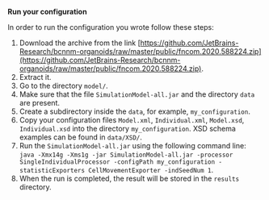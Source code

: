 **Run your configuration**

In order to run the configuration you wrote follow these steps:

1. Download the archive from the link [https://github.com/JetBrains-Research/bcnnm-organoids/raw/master/public/fncom.2020.588224.zip](https://github.com/JetBrains-Research/bcnnm-organoids/raw/master/public/fncom.2020.588224.zip).
2. Extract it.
3. Go to the directory `model/`.
4. Make sure that the file `SimulationModel-all.jar` and the directory `data` are present.
5. Create a subdirectory inside the `data`, for example, `my_configuration`.
6. Copy your configuration files `Model.xml`, `Individual.xml`, `Model.xsd`, `Individual.xsd` into the directory `my_configuration`. XSD schema examples can be found in `data/XSD/`.
7. Run the `SimulationModel-all.jar` using the following command line: `java -Xmx14g -Xms1g -jar SimulationModel-all.jar -processor SingleIndividualProcessor -configPath my_configuration -statisticExporters CellMovementExporter -indSeedNum 1`.
8. When the run is completed, the result will be stored in the `results` directory.
